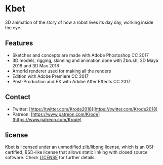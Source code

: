 # Kbet
3D animation of the story of how a robot lives its day day, working inside the eye.

Features
--------

* Sketches and concepts are made with Adobe Phostoshop CC 2017
* 3D models, rigging, skinning and animation done with Zbrush, 3D Maya 2018 and 3D Max 2018
* Arnorld renderer used for making all the renders 
* Edition with Adobe Premiere CC 2017
* Post-Production and FX with Adobe After Effects CC 2017

Contact
-------
* Twitter: [https://twitter.com/Krode2018](https://twitter.com/Krode2018)
* Patreon: [https://www.patreon.com/Krode](https://www.patreon.com/Krode)

license
-------

Kbet is licensed under an unmodified zlib/libpng license, which is an OSI-certified, BSD-like license that allows static linking with closed source software. Check [LICENSE](LICENSE) for further details.
